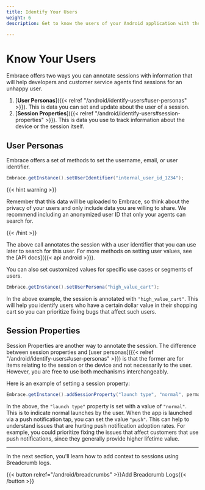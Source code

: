 ```yaml
---
title: Identify Your Users
weight: 6
description: Get to know the users of your Android application with the Embrace SDK

---
```

# Know Your Users

Embrace offers two ways you can annotate sessions with information that will help developers and customer service agents find 
sessions for an unhappy user.

1. [**User Personas**]({{< relref "/android/identify-users#user-personas" >}}). This is data you can set and update about the user of a session.
1. [**Session Properties**]({{< relref "/android/identify-users#session-properties" >}}). This is data you use to track information about the device or the session itself.

## User Personas

Embrace offers a set of methods to set the username, email, or user identifier.

```java
Embrace.getInstance().setUserIdentifier("internal_user_id_1234");
```

{{< hint warning >}}

Remember that this data will be uploaded to Embrace, so think about the privacy of your users and only include data you are willing to share.
We recommend including an anonymized user ID that only your agents can search for.

{{< /hint >}}

The above call annotates the session with a user identifier that you can use later to search for this user.
For more methods on setting user values, see the [API docs]({{< api android >}}). 

You can also set customized values for specific use cases or segments of users.

```java
Embrace.getInstance().setUserPersona("high_value_cart");
```

In the above example, the session is annotated with `"high_value_cart"`.
This will help you identify users who have a certain dollar value in their shopping cart so you can prioritize fixing bugs that affect such users.


## Session Properties

Session Properties are another way to annotate the session.
The difference between session properties and [user personas]({{< relref "/android/identify-users#user-personas" >}}) is that the former are for items relating to the session or the device and not necessarily to the user.
However, you are free to use both mechanisms interchangeably.

Here is an example of setting a session property:

```java
Embrace.getInstance().addSessionProperty("launch type", "normal", permanent: false)
```

In the above, the `"launch type"` property is set with a value of `"normal"`.
This is to indicate normal launches by the user.
When the app is launched via a push notification tap, you can set the value `"push"`.
This can help to understand issues that are hurting push notification adoption rates.
For example, you could prioritize fixing the issues that affect customers that use push notifications, since they generally provide higher lifetime value.

---

In the next section, you'll learn how to add context to sessions using Breadcrumb logs.

{{< button relref="/android/breadcrumbs" >}}Add Breadcrumb Logs{{< /button >}}
